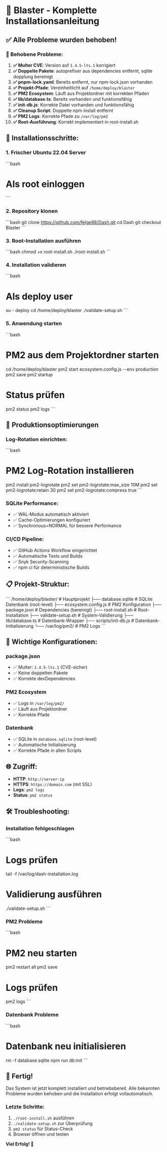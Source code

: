 # 🚀 Blaster - Komplette Installationsanleitung

## ✅ Alle Probleme wurden behoben!

### 🔧 Behobene Probleme:

1. **✅ Multer CVE**: Version auf `1.4.5-lts.1` korrigiert
2. **✅ Doppelte Pakete**: autoprefixer aus dependencies entfernt, sqlite dopplung bereinigt
3. **✅ pnpm-lock.yaml**: Bereits entfernt, nur npm-lock.json vorhanden
4. **✅ Projekt-Pfade**: Vereinheitlicht auf `/home/deploy/blaster`
5. **✅ PM2 Ecosystem**: Läuft aus Projektordner mit korrekten Pfaden
6. **✅ lib/database.ts**: Bereits vorhanden und funktionsfähig
7. **✅ init-db.js**: Korrekte Datei vorhanden und funktionsfähig
8. **✅ Cleanup Script**: Doppelte npm install entfernt
9. **✅ PM2 Logs**: Korrekte Pfade zu `/var/log/pm2`
10. **✅ Root-Ausführung**: Korrekt implementiert in root-install.sh

## 🎯 Installationsschritte:

### 1. **Frischer Ubuntu 22.04 Server**

\`\`\`bash
# Als root einloggen
\`\`\`

### 2. **Repository klonen**

\`\`\`bash
git clone https://github.com/felge88/Dash.git
cd Dash
git checkout Blaster
\`\`\`

### 3. **Root-Installation ausführen**

\`\`\`bash
chmod +x root-install.sh
./root-install.sh
\`\`\`

### 4. **Installation validieren**

\`\`\`bash
# Als deploy user
su - deploy
cd /home/deploy/blaster
./validate-setup.sh
\`\`\`

### 5. **Anwendung starten**

\`\`\`bash
# PM2 aus dem Projektordner starten
cd /home/deploy/blaster
pm2 start ecosystem.config.js --env production
pm2 save
pm2 startup

# Status prüfen
pm2 status
pm2 logs
\`\`\`

## 🔧 **Produktionsoptimierungen**

### **Log-Rotation einrichten:**

\`\`\`bash
# PM2 Log-Rotation installieren
pm2 install pm2-logrotate
pm2 set pm2-logrotate:max_size 10M
pm2 set pm2-logrotate:retain 30
pm2 set pm2-logrotate:compress true
\`\`\`

### **SQLite Performance:**

- ✅ WAL-Modus automatisch aktiviert
- ✅ Cache-Optimierungen konfiguriert
- ✅ Synchronous=NORMAL für bessere Performance

### **CI/CD Pipeline:**

- ✅ GitHub Actions Workflow eingerichtet
- ✅ Automatische Tests und Builds
- ✅ Snyk Security-Scanning
- ✅ npm ci für deterministische Builds

## 📋 Projekt-Struktur:

\`\`\`
/home/deploy/blaster/           # Hauptprojekt
├── database.sqlite             # SQLite Datenbank (root-level)
├── ecosystem.config.js         # PM2 Konfiguration
├── package.json               # Dependencies (bereinigt)
├── root-install.sh            # Root-Installation
├── validate-setup.sh          # System-Validierung
├── lib/database.ts            # Datenbank-Wrapper
├── scripts/init-db.js         # Datenbank-Initialisierung
└── /var/log/pm2/             # PM2 Logs
\`\`\`

## 🔧 Wichtige Konfigurationen:

### **package.json**

- ✅ Multer: `1.4.5-lts.1` (CVE-sicher)
- ✅ Keine doppelten Pakete
- ✅ Korrekte devDependencies

### **PM2 Ecosystem**

- ✅ Logs in `/var/log/pm2/`
- ✅ Läuft aus Projektordner
- ✅ Korrekte Pfade

### **Datenbank**

- ✅ SQLite in `database.sqlite` (root-level)
- ✅ Automatische Initialisierung
- ✅ Korrekte Pfade in allen Scripts

## 🌐 Zugriff:

- **HTTP**: `http://server-ip`
- **HTTPS**: `https://domain.com` (mit SSL)
- **Logs**: `pm2 logs`
- **Status**: `pm2 status`

## 🛠️ Troubleshooting:

### **Installation fehlgeschlagen**

\`\`\`bash
# Logs prüfen
tail -f /var/log/dash-installation.log

# Validierung ausführen
./validate-setup.sh
\`\`\`

### **PM2 Probleme**

\`\`\`bash
# PM2 neu starten
pm2 restart all
pm2 save

# Logs prüfen
pm2 logs
\`\`\`

### **Datenbank Probleme**

\`\`\`bash
# Datenbank neu initialisieren
rm -f database.sqlite
npm run db:init
\`\`\`

## 🎉 Fertig!

Das System ist jetzt komplett installiert und betriebsbereit. Alle bekannten Probleme wurden behoben und die Installation erfolgt vollautomatisch.

### **Letzte Schritte:**

1. `./root-install.sh` ausführen
2. `./validate-setup.sh` zur Überprüfung
3. `pm2 status` für Status-Check
4. Browser öffnen und testen

**Viel Erfolg! 🚀**

